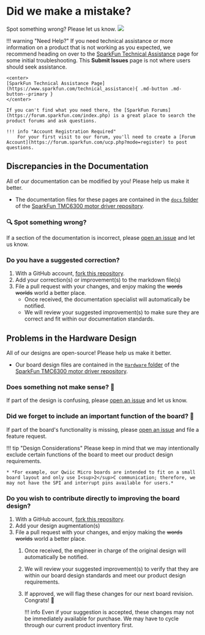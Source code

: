 # Did we make a mistake?

Spot something wrong? Please let us know. <a href="https://github.com/sparkfun/SparkFun_Three_Phase_Motor_Driver-TMC6300/issues" alt="Issues"><img src="https://img.shields.io/github/issues/sparkfun/SparkFun_Three_Phase_Motor_Driver-TMC6300.svg" /></a>

<!-- Technical Assistance Box -->
!!! warning "Need Help?"
    If you need technical assistance or more information on a product that is not working as you expected, we recommend heading on over to the [SparkFun Technical Assistance](https://www.sparkfun.com/technical_assistanc) page for some initial troubleshooting. This **Submit Issues** page is not where users should seek assistance.

    <center>
    [SparkFun Technical Assistance Page](https://www.sparkfun.com/technical_assistance){ .md-button .md-button--primary }
    </center>
    
    If you can't find what you need there, the [SparkFun Forums](https://forum.sparkfun.com/index.php) is a great place to search the product forums and ask questions.
    
    !!! info "Account Registration Required"
        For your first visit to our forum, you'll need to create a [Forum Account](https://forum.sparkfun.com/ucp.php?mode=register) to post questions.


## Discrepancies in the Documentation

All of our documentation can be modified by you! Please help us make it better.

* The documentation files for these pages are contained in the [`docs` folder](https://github.com/sparkfun/SparkFun_Three_Phase_Motor_Driver-TMC6300/tree/main/docs) of the [SparkFun TMC6300 motor driver repository](https://github.com/sparkfun/SparkFun_Three_Phase_Motor_Driver-TMC6300).

### 🔍 Spot something wrong?

If a section of the documentation is incorrect, please [open an issue](https://github.com/sparkfun/SparkFun_Three_Phase_Motor_Driver-TMC6300/issues) and let us know.

### Do you have a suggested correction?

1. With a GitHub account, [fork this repository](https://github.com/sparkfun/SparkFun_Three_Phase_Motor_Driver-TMC6300/fork).
2. Add your correction(s) or improvement(s) to the markdown file(s)
3. File a pull request with your changes, and enjoy making the ~~words~~ ~~worlds~~ world a better place.
	* Once received, the documentation specialist will automatically be notified.
	* We will review your suggested improvement(s) to make sure they are correct and fit within our documentation standards.

## Problems in the Hardware Design

All of our designs are open-source! Please help us make it better.

* Our board design files are contained in the [`Hardware` folder](https://github.com/sparkfun/SparkFun_Three_Phase_Motor_Driver-TMC6300/tree/main/Hardware) of the [SparkFun TMC6300 motor driver repository](https://github.com/sparkfun/SparkFun_Three_Phase_Motor_Driver-TMC6300).

### Does something not make sense? 🤔

If part of the design is confusing, please [open an issue](https://github.com/sparkfun/SparkFun_Three_Phase_Motor_Driver-TMC6300/issues) and let us know.

### Did we forget to include an important function of the board? 🤦

If part of the board's functionality is missing, please [open an issue](https://github.com/sparkfun/SparkFun_Three_Phase_Motor_Driver-TMC6300/issues) and file a feature request.

!!! tip "Design Considerations"
	Please keep in mind that we may intentionally exclude certain functions of the board to meet our product design requirements.
	
	* *For example, our Qwiic Micro boards are intended to fit on a small board layout and only use I<sup>2</sup>C communication; therefore, we may not have the SPI and interrupt pins available for users.*


### Do you wish to contribute directly to improving the board design?

1. With a GitHub account, [fork this repository](https://github.com/sparkfun/SparkFun_Three_Phase_Motor_Driver-TMC6300/fork).
2. Add your design augmentation(s)
3. File a pull request with your changes, and enjoy making the ~~words~~ ~~worlds~~ world a better place.
	1. Once received, the engineer in charge of the original design will automatically be notified.
	2. We will review your suggested improvement(s) to verify that they are within our board design standards and meet our product design requirements.
	3. If approved, we will flag these changes for our next board revision. Congrats! 🍻

		!!! info
			Even if your suggestion is accepted, these changes may not be immediately available for purchase. We may have to cycle through our current product inventory first.